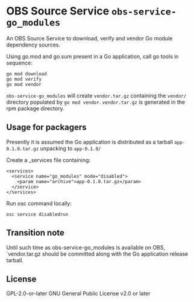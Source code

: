 # OBS Source Service `obs-service-go_modules`

An OBS Source Service to download, verify and vendor Go module 
dependency sources.

Using go.mod and go.sum present in a Go application, call
go tools in sequence:

```
go mod download
go mod verify
go mod vendor
```

`obs-service-go_modules` will create `vendor.tar.gz` containing the
`vendor/` directory populated by `go mod vendor`. `vendor.tar.gz`
is generated in the rpm package directory.

## Usage for packagers

Presently it is assumed the Go application is distributed as
a tarball `app-0.1.0.tar.gz` unpacking to `app-0.1.0/`

Create a _services file containing:

```
<services>
  <service name="go_modules" mode="disabled">
    <param name="archive">app-0.1.0.tar.gz</param>
  </service>
</services>
```

Run osc command locally:

```
osc service disabledrun
```

## Transition note

Until such time as obs-service-go_modules is available on
OBS, `vendor.tar.gz should be committed along with the
Go application release tarball.

## License

GPL-2.0-or-later GNU General Public License v2.0 or later
